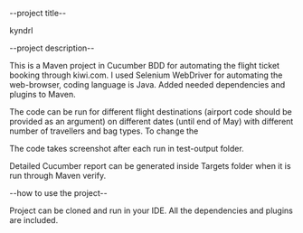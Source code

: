 --project title--

kyndrl

--project description--

This is a Maven project in Cucumber BDD for automating the flight ticket booking through kiwi.com.
I used Selenium WebDriver for automating the web-browser, coding language is Java. 
Added needed dependencies and plugins to Maven. 

The code can be run for different flight destinations (airport code should be 
provided as an argument) on different dates (until end of May) with different number of
travellers and bag types. To change the 

The code takes screenshot after each run in test-output folder.

Detailed Cucumber report can be generated inside Targets folder when it is run through Maven verify.

--how to use the project--

Project can be cloned and run in your IDE. 
All the dependencies and plugins are included. 

